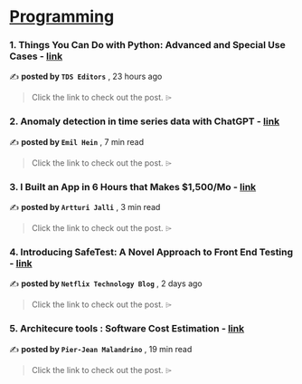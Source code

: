 
<h1><a href=https://medium.com/tag/programming/recommended target="_blank" rel="noopener noreferrer">Programming</a></h1>
<h3>1. Things You Can Do with Python: Advanced and Special Use Cases - <a href=https://medium.com/towards-data-science/things-you-can-do-with-python-advanced-and-special-use-cases-12f0fa770cf0?source=tag_recommended_feed---------0-84----------programming----------7c3276f0_e01e_41a8_b7b7_787270ad127f------- target="_blank" rel="noopener noreferrer">link</a></h3>

✍️ **posted by `TDS Editors`** <date> , 23 hours ago</date>

<blockquote>Click the link to check out the post. ⌲</blockquote>

<h3>2. Anomaly detection in time series data with ChatGPT - <a href=https://medium.com/javascript-in-plain-english/anomaly-detection-in-time-series-data-with-chatgpt-da5f096fde54?source=tag_recommended_feed---------1-107----------programming----------7c3276f0_e01e_41a8_b7b7_787270ad127f------- target="_blank" rel="noopener noreferrer">link</a></h3>

✍️ **posted by `Emil Hein`** <date> , 7 min read</date>

<blockquote>Click the link to check out the post. ⌲</blockquote>

<h3>3. I Built an App in 6 Hours that Makes $1,500/Mo - <a href=https://medium.com/@artturi-jalli/i-built-an-app-in-6-hours-that-makes-1-500-mo-85139edee87d?source=tag_recommended_feed---------2-85----------programming----------7c3276f0_e01e_41a8_b7b7_787270ad127f------- target="_blank" rel="noopener noreferrer">link</a></h3>

✍️ **posted by `Artturi Jalli`** <date> , 3 min read</date>

<blockquote>Click the link to check out the post. ⌲</blockquote>

<h3>4. Introducing SafeTest: A Novel Approach to Front End Testing - <a href=https://medium.com/netflix-techblog/introducing-safetest-a-novel-approach-to-front-end-testing-37f9f88c152d?source=tag_recommended_feed---------3-84----------programming----------7c3276f0_e01e_41a8_b7b7_787270ad127f------- target="_blank" rel="noopener noreferrer">link</a></h3>

✍️ **posted by `Netflix Technology Blog`** <date> , 2 days ago</date>

<blockquote>Click the link to check out the post. ⌲</blockquote>

<h3>5. Architecure tools : Software Cost Estimation - <a href=https://medium.com/scub-lab/software-cost-estimation-705bdd2d0e01?source=tag_recommended_feed---------4-107----------programming----------7c3276f0_e01e_41a8_b7b7_787270ad127f------- target="_blank" rel="noopener noreferrer">link</a></h3>

✍️ **posted by `Pier-Jean Malandrino`** <date> , 19 min read</date>

<blockquote>Click the link to check out the post. ⌲</blockquote>

